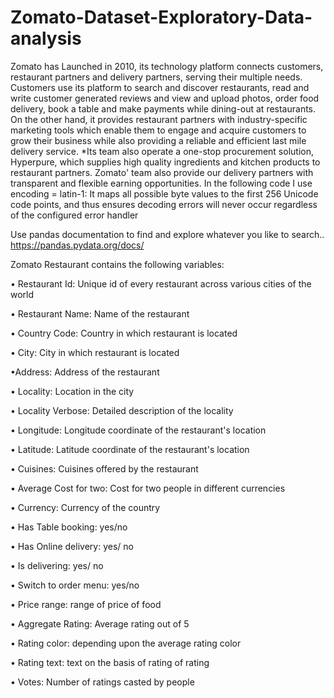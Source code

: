 # Zomato-Dataset-Exploratory-Data-analysis

Zomato has Launched in 2010, its technology platform connects customers, restaurant partners and delivery partners, serving their multiple needs.
Customers use its platform to search and discover restaurants, read and write customer generated reviews and view and upload photos, order food delivery, book a table and make payments while dining-out at restaurants.
On the other hand, it provides restaurant partners with industry-specific marketing tools which enable them to engage and acquire customers to grow their business while also providing a reliable and efficient last mile delivery service. *Its team also operate a one-stop procurement solution, Hyperpure, which supplies high quality ingredients and kitchen products to restaurant partners. Zomato' team also provide our delivery partners with transparent and flexible earning opportunities.
In the following code I use encoding = latin-1:
It maps all possible byte values to the first 256 Unicode code points, and thus ensures decoding errors will never occur regardless of the configured error handler</br>

Use pandas documentation to find and explore whatever you like to search.. https://pandas.pydata.org/docs/


Zomato Restaurant contains the following variables:

• Restaurant Id: Unique id of every restaurant across various cities of the world

• Restaurant Name: Name of the restaurant

• Country Code: Country in which restaurant is located

• City: City in which restaurant is located

•Address: Address of the restaurant

• Locality: Location in the city

• Locality Verbose: Detailed description of the locality

• Longitude: Longitude coordinate of the restaurant's location

• Latitude: Latitude coordinate of the restaurant's location

• Cuisines: Cuisines offered by the restaurant

• Average Cost for two: Cost for two people in different currencies

• Currency: Currency of the country

• Has Table booking: yes/no

• Has Online delivery: yes/ no

• Is delivering: yes/ no

• Switch to order menu: yes/no

• Price range: range of price of food

• Aggregate Rating: Average rating out of 5

• Rating color: depending upon the average rating color

• Rating text: text on the basis of rating of rating

• Votes: Number of ratings casted by people
